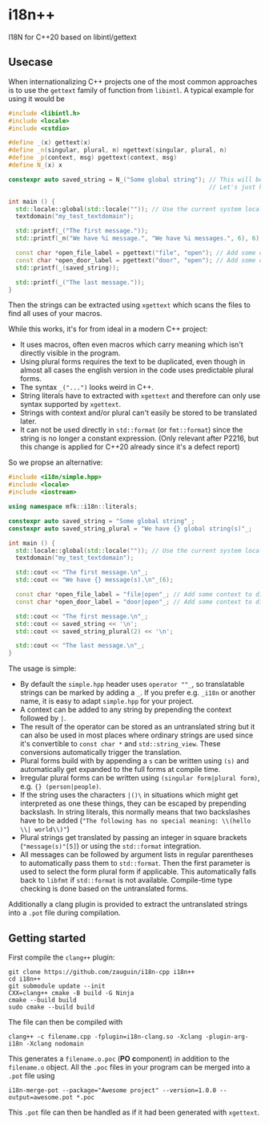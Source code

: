 # i18n++
I18N for C++20 based on libintl/gettext

## Usecase
When internationalizing C++ projects one of the most common approaches is to use the `gettext` family of function from `libintl`.
A typical example for using it would be

```cpp
#include <libintl.h>
#include <locale>
#include <cstdio>

#define _(x) gettext(x)
#define _n(singular, plural, n) ngettext(singular, plural, n)
#define _p(context, msg) pgettext(context, msg)
#define N_(x) x

constexpr auto saved_string = N_("Some global string"); // This will be translated later, so we already have to mark it with a macro to get it extracted.
                                                        // Let's just hope that we never need a plural version for this.

int main () {
  std::locale::global(std::locale("")); // Use the current system locale
  textdomain("my_test_textdomain");

  std::printf(_("The first message."));
  std::printf(_n("We have %i message.", "We have %i messages.", 6), 6);

  const char *open_file_label = pgettext("file", "open"); // Add some context to differentiate  messages which are the same in english
  const char *open_door_label = pgettext("door", "open"); // Add some context to differentiate  messages which are the same in english
  std::printf(_(saved_string));

  std::printf(_("The last message."));
}
```

Then the strings can be extracted using `xgettext` which scans the files to find all uses of your macros.

While this works, it's for from ideal in a modern C++ project:

 - It uses macros, often even macros which carry meaning which isn't directly visible in the program.
 - Using plural forms requires the text to be duplicated, even though in almost all cases the english version in the code uses predictable plural forms.
 - The syntax `_("...")` looks weird in C++.
 - String literals have to extracted with `xgettext` and therefore can only use syntax supported by `xgettext`.
 - Strings with context and/or plural can't easily be stored to be translated later.
 - It can not be used directly in `std::format` (or `fmt::format`) since the string is no longer a constant expression. (Only relevant after P2216, but this change is applied for C++20 already since it's a defect report)

So we propse an alternative:

```c++
#include <i18n/simple.hpp>
#include <locale>
#include <iostream>

using namespace mfk::i18n::literals;

constexpr auto saved_string = "Some global string"_;
constexpr auto saved_string_plural = "We have {} global string(s)"_;

int main () {
  std::locale::global(std::locale("")); // Use the current system locale
  textdomain("my_test_textdomain");

  std::cout << "The first message.\n"_;
  std::cout << "We have {} message(s).\n"_(6);

  const char *open_file_label = "file|open"_; // Add some context to differentiate messages which are the same in english
  const char *open_door_label = "door|open"_; // Add some context to differentiate messages which are the same in english

  std::cout << "The first message.\n"_;
  std::cout << saved_string << '\n';
  std::cout << saved_string_plural(2) << '\n';

  std::cout << "The last message.\n"_;
}
```

The usage is simple:

 - By default the `simple.hpp` header uses `operator ""_`, so translatable strings can be marked by adding a `_`.
   If you prefer e.g. `_i18n` or another name, it is easy to adapt `simple.hpp` for your project.
 - A context can be added to any string by prepending the context followed by `|`.
 - The result of the operator can be stored as an untranslated string but it can also be used in most places where ordinary strings are used
   since it's convertible to `const char *` and `std::string_view`. These conversions automatically trigger the translation.
 - Plural forms build with by appending a `s` can be written using `(s)` and automatically get expanded to the full forms at compile time.
 - Irregular plural forms can be written using `(singular form|plural form)`, e.g. `{} (person|people)`.
 - If the string uses the characters `|()\` in situations which might get interpreted as one these things, they can be escaped by prepending backslash.
   In string literals, this normally means that two backslashes have to be added (`"The following has no special meaning: \\(hello \\| world\\)"`)
 - Plural strings get translated by passing an integer in square brackets (`"message(s)"[5]`) or using the `std::format` integration.
 - All messages can be followed by argument lists in regular parentheses to automatically pass them to `std::format`. Then the first parameter is used to select the form plural form if applicable.
   This automatically falls back to `libfmt` if `std::format` is not available.
   Compile-time type checking is done based on the untranslated forms.

Additionally a clang plugin is provided to extract the untranslated strings into a `.pot` file during compilation.

## Getting started

First compile the `clang++` plugin:
```
git clone https://github.com/zauguin/i18n-cpp i18n++
cd i18n++
git submodule update --init
CXX=clang++ cmake -B build -G Ninja
cmake --build build
sudo cmake --build build
```

The file can then be compiled with

    clang++ -c filename.cpp -fplugin=i18n-clang.so -Xclang -plugin-arg-i18n -Xclang nodomain

This generates a `filename.o.poc` (**PO** **c**omponent) in addition to the `filename.o` object.
All the `.poc` files in your program can be merged into a `.pot` file using

    i18n-merge-pot --package="Awesome project" --version=1.0.0 --output=awesome.pot *.poc

This `.pot` file can then be handled as if it had been generated with `xgettext`.
